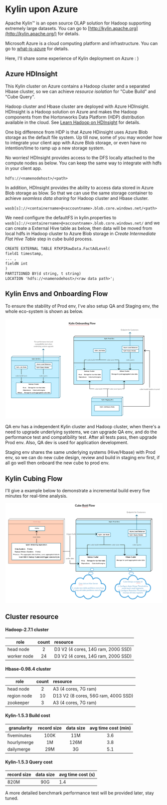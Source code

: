 Kylin upon Azure
==============

Apache Kylin™ is an open source OLAP solution for Hadoop supporting extremely large datasets. You can go to [http://kylin.apache.org](http://kylin.apache.org/) for details.

Microsoft Azure is a cloud computing platform and infrastructure. You can go to [what-is-azure](https://azure.microsoft.com/en-us/overview/what-is-azure/) for details.

Here, I'll share some experience of Kylin deployment on Azure : )

Azure HDInsight
----------------------------
This Kylin cluster on Azure contains a Hadoop cluster and a separated Hbase cluster, so we can achieve *resource isolation* for "Cube Build" and "Cube Query".

Hadoop cluster and Hbase cluster are deployed with Azure HDInsight. HDInsight is a Hadoop solution on Azure and makes the Hadoop components from the Hortonworks Data Platform (HDP) distribution available in the cloud. See [Learn Hadoop on HDInsight](https://azure.microsoft.com/en-us/documentation/learning-paths/hdinsight-self-guided-hadoop-training/) for details.

One big difference from HDP is that Azure HDinsight uses Azure Blob storage as the default file system. Up till now, some of you may wonder how to integrate your client app with Azure Blob storage, or even have no intention/time to ramp up a new storage system.

No worries! HDInsight provides access to the DFS locally attached to the compute nodes as below. You can keep the same way to integrate with hdfs in your client app.

`hdfs://<namenodehost>/<path>`

In addition, HDInsight provides the ability to access data stored in Azure Blob storage as blow. So that we can use the same storage container to achieve *seamless data sharing* for Hadoop cluster and Hbase cluster.

`wasb[s]://<containername>@<accountname>.blob.core.windows.net/<path>`

We need configure the defaultFS in kylin.properties to `wasb[s]://<containername>@<accountname>.blob.core.windows.net/` and we can create a External Hive table as below, then data will be moved from local hdfs in Hadoop cluster to Azure Blob storage in *Create Intermediate Flat Hive Table* step in cube build process.
```hivetable
CREATE EXTERNAL TABLE RTKPIRawData.FactAdLevel(
field1 timestamp,
... ,
fieldN int
)
PARTITIONED BY(d string, t string)
LOCATION 'hdfs://<namenodehost>/<raw data path>';
```

Kylin Envs and Onboarding Flow
----------------------------
To ensure the stability of Prod env, I've also setup QA and Staging env, the whole eco-system is shown as below.

![Kylin Deploy](../image/kylin-envs.png)

QA env has a independent Kylin cluster and Hadoop cluster, when there's a need to upgrade underlying  systems, we can upgrade QA env, and do the performance test and compatibility test.
After all tests pass, then upgrade Prod env. Also, QA dev is used for application development.

Staging env shares the same underlying systems (Hive/Hbase) with Prod env, so we can do new cube design, review and build in staging env first, if all go well then onboard the new cube to prod env.

Kylin Cubing Flow
----------------------------
I'll give a example below to demonstrate a incremental build every five minutes for real-time analysis.

![Cube Build](../image/cube-build.png)

Cluster resource
----------------------------

#### Hadoop-2.7.1 cluster
| role        | count | resource                            |
| ----------- |:-----:| :-----------------------------------|
| head node   | 2     | D3 V2 (4 cores, 14G ram, 200G SSD)  |
| worker node | 24    | D3 V2 (4 cores, 14G ram, 200G SSD)  |


#### Hbase-0.98.4 cluster
| role        | count | resource                            |
| ----------- |:-----:| :-----------------------------------|
| head node   | 2     | A3 (4 cores, 7G ram)                |
| region node | 10    | D13 V2 (8 cores, 56G ram, 400G SSD) |
| zookeeper   | 3     | A3 (4 cores, 7G ram)                |

#### Kylin-1.5.3 Build cost
| granularity | record size | data size   | avg time cost (min)  |
| ----------- |:-----------:|:-----------:|:--------------------:|
| fiveminutes | 100K        | 11M         | 3.6                  |
| hourlymerge | 1M          | 126M        | 3.8                  |
| dailymerge  | 29M         | 3G          | 5.1                  |

#### Kylin-1.5.3 Query cost
| record size | data size   | avg time cost (s)  |
| ----------- |:-----------:| :--------------------|
| 820M        | 90G         | 1.4                  |

A more detailed benchmark performance test will be provided later, stay tuned.